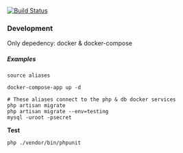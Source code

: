 [![Build Status](https://jenkins.rdok.dev/buildStatus/icon?job=spacex-explorer%2Fstatus-check)](https://jenkins.rdok.dev/job/spacex-explorer/job/status-check/)

### Development
Only depedency: docker & docker-compose

##### Examples
```
source aliases

docker-compose-app up -d

# These aliases connect to the php & db docker services
php artisan migrate
php artisan migrate --env=testing
mysql -uroot -psecret
```

**Test**
```
php ./vendor/bin/phpunit
```


